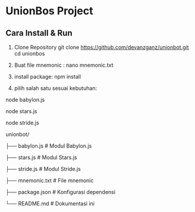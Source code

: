 # UnionBos Project

## Cara Install & Run


1. Clone Repository
git clone https://github.com/devanzganz/unionbot.git
cd unionbos

2. Buat file mnemonic :
nano mnemonic.txt

3. install package:
npm install

4. pilih salah satu sesuai kebutuhan:

node babylon.js

node stars.js

node stride.js

unionbot/

├── babylon.js       # Modul Babylon.js

├── stars.js         # Modul Stars.js

├── stride.js        # Modul Stride.js

├── mnemonic.txt     # File mnemonic 

├── package.json     # Konfigurasi dependensi

└── README.md        # Dokumentasi ini
